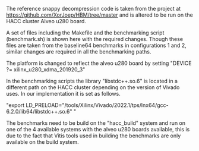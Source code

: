 The reference snappy decompression code is taken from the project at https://github.com/XorJoep/HBM/tree/master and is altered to be run on the HACC cluster Alveo u280 board.

A set of files including the Makefile and the benchmarking script (benchmark.sh) is shown here with the required changes. Though these files are taken from the baseline64 benchmarks in configurations 1 and 2, similar changes are required in all the benchmarking paths. 

The platform is changed to reflect the alveo u280 board by setting
"DEVICE ?= xilinx_u280_xdma_201920_3"

In the benchmarking scripts the library "libstdc++.so.6" is located in a different path on the HACC cluster depending on the version of Vivado uses. In our implementation it is set as follows.

"export LD_PRELOAD="/tools/Xilinx/Vivado/2022.1/tps/lnx64/gcc-6.2.0/lib64/libstdc++.so.6"
"

The benchmarks need to be build on the "hacc_build" system and run on one of the 4 available systems with the alveo u280 boards available, this is due to the fact that Vitis tools used in building the benchmarks are only available on the build system. 

